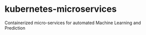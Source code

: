 # kubernetes-microservices
Containerized micro-services for automated Machine Learning and Prediction
